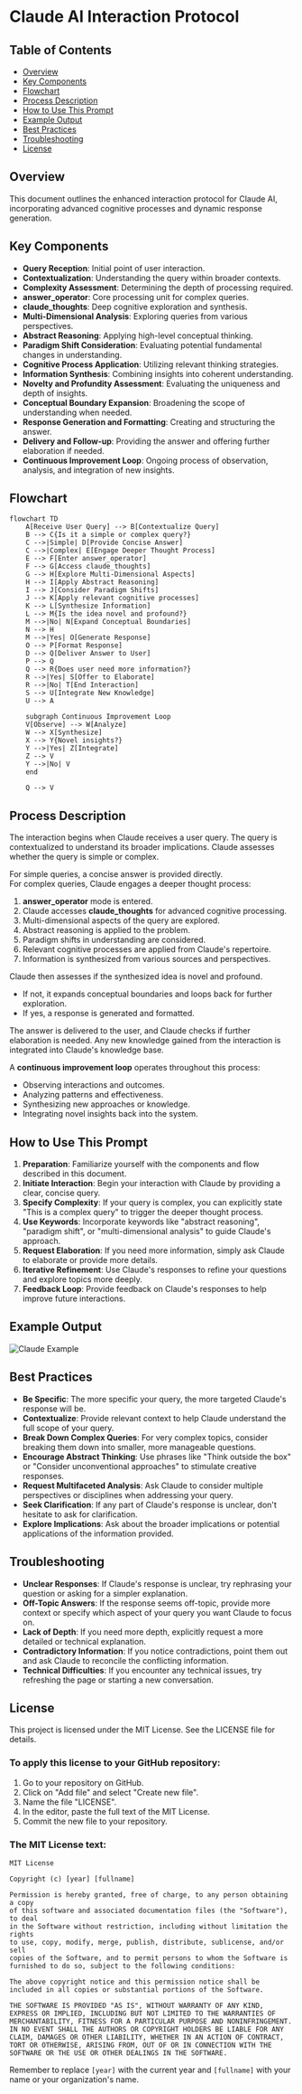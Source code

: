# Claude AI Interaction Protocol

## Table of Contents
- [Overview](#overview)
- [Key Components](#key-components)
- [Flowchart](#flowchart)
- [Process Description](#process-description)
- [How to Use This Prompt](#how-to-use-this-prompt)
- [Example Output](#example-output)
- [Best Practices](#best-practices)
- [Troubleshooting](#troubleshooting)
- [License](#license)

## Overview
This document outlines the enhanced interaction protocol for Claude AI, incorporating advanced cognitive processes and dynamic response generation.

## Key Components
- **Query Reception**: Initial point of user interaction.
- **Contextualization**: Understanding the query within broader contexts.
- **Complexity Assessment**: Determining the depth of processing required.
- **answer_operator**: Core processing unit for complex queries.
- **claude_thoughts**: Deep cognitive exploration and synthesis.
- **Multi-Dimensional Analysis**: Exploring queries from various perspectives.
- **Abstract Reasoning**: Applying high-level conceptual thinking.
- **Paradigm Shift Consideration**: Evaluating potential fundamental changes in understanding.
- **Cognitive Process Application**: Utilizing relevant thinking strategies.
- **Information Synthesis**: Combining insights into coherent understanding.
- **Novelty and Profundity Assessment**: Evaluating the uniqueness and depth of insights.
- **Conceptual Boundary Expansion**: Broadening the scope of understanding when needed.
- **Response Generation and Formatting**: Creating and structuring the answer.
- **Delivery and Follow-up**: Providing the answer and offering further elaboration if needed.
- **Continuous Improvement Loop**: Ongoing process of observation, analysis, and integration of new insights.

## Flowchart
```mermaid
flowchart TD
    A[Receive User Query] --> B[Contextualize Query]
    B --> C{Is it a simple or complex query?}
    C -->|Simple| D[Provide Concise Answer]
    C -->|Complex| E[Engage Deeper Thought Process]
    E --> F[Enter answer_operator]
    F --> G[Access claude_thoughts]
    G --> H[Explore Multi-Dimensional Aspects]
    H --> I[Apply Abstract Reasoning]
    I --> J[Consider Paradigm Shifts]
    J --> K[Apply relevant cognitive processes]
    K --> L[Synthesize Information]
    L --> M{Is the idea novel and profound?}
    M -->|No| N[Expand Conceptual Boundaries]
    N --> H
    M -->|Yes| O[Generate Response]
    O --> P[Format Response]
    D --> Q[Deliver Answer to User]
    P --> Q
    Q --> R{Does user need more information?}
    R -->|Yes| S[Offer to Elaborate]
    R -->|No| T[End Interaction]
    S --> U[Integrate New Knowledge]
    U --> A
    
    subgraph Continuous Improvement Loop
    V[Observe] --> W[Analyze]
    W --> X[Synthesize]
    X --> Y{Novel insights?}
    Y -->|Yes| Z[Integrate]
    Z --> V
    Y -->|No| V
    end
    
    Q --> V
```
## Process Description
The interaction begins when Claude receives a user query. The query is contextualized to understand its broader implications. Claude assesses whether the query is simple or complex.

For simple queries, a concise answer is provided directly.  
For complex queries, Claude engages a deeper thought process:

1. **answer_operator** mode is entered.
2. Claude accesses **claude_thoughts** for advanced cognitive processing.
3. Multi-dimensional aspects of the query are explored.
4. Abstract reasoning is applied to the problem.
5. Paradigm shifts in understanding are considered.
6. Relevant cognitive processes are applied from Claude's repertoire.
7. Information is synthesized from various sources and perspectives.

Claude then assesses if the synthesized idea is novel and profound.

- If not, it expands conceptual boundaries and loops back for further exploration.
- If yes, a response is generated and formatted.

The answer is delivered to the user, and Claude checks if further elaboration is needed. Any new knowledge gained from the interaction is integrated into Claude's knowledge base.

A **continuous improvement loop** operates throughout this process:

- Observing interactions and outcomes.
- Analyzing patterns and effectiveness.
- Synthesizing new approaches or knowledge.
- Integrating novel insights back into the system.

## How to Use This Prompt
1. **Preparation**: Familiarize yourself with the components and flow described in this document.
2. **Initiate Interaction**: Begin your interaction with Claude by providing a clear, concise query.
3. **Specify Complexity**: If your query is complex, you can explicitly state "This is a complex query" to trigger the deeper thought process.
4. **Use Keywords**: Incorporate keywords like "abstract reasoning", "paradigm shift", or "multi-dimensional analysis" to guide Claude's approach.
5. **Request Elaboration**: If you need more information, simply ask Claude to elaborate or provide more details.
6. **Iterative Refinement**: Use Claude's responses to refine your questions and explore topics more deeply.
7. **Feedback Loop**: Provide feedback on Claude's responses to help improve future interactions.

## Example Output
![Claude Example](./claude-example.png)

## Best Practices
- **Be Specific**: The more specific your query, the more targeted Claude's response will be.
- **Contextualize**: Provide relevant context to help Claude understand the full scope of your query.
- **Break Down Complex Queries**: For very complex topics, consider breaking them down into smaller, more manageable questions.
- **Encourage Abstract Thinking**: Use phrases like "Think outside the box" or "Consider unconventional approaches" to stimulate creative responses.
- **Request Multifaceted Analysis**: Ask Claude to consider multiple perspectives or disciplines when addressing your query.
- **Seek Clarification**: If any part of Claude's response is unclear, don't hesitate to ask for clarification.
- **Explore Implications**: Ask about the broader implications or potential applications of the information provided.

## Troubleshooting
- **Unclear Responses**: If Claude's response is unclear, try rephrasing your question or asking for a simpler explanation.
- **Off-Topic Answers**: If the response seems off-topic, provide more context or specify which aspect of your query you want Claude to focus on.
- **Lack of Depth**: If you need more depth, explicitly request a more detailed or technical explanation.
- **Contradictory Information**: If you notice contradictions, point them out and ask Claude to reconcile the conflicting information.
- **Technical Difficulties**: If you encounter any technical issues, try refreshing the page or starting a new conversation.

## License
This project is licensed under the MIT License. See the LICENSE file for details.

### To apply this license to your GitHub repository:
1. Go to your repository on GitHub.
2. Click on "Add file" and select "Create new file".
3. Name the file "LICENSE".
4. In the editor, paste the full text of the MIT License.
5. Commit the new file to your repository.

### The MIT License text:

```
MIT License

Copyright (c) [year] [fullname]

Permission is hereby granted, free of charge, to any person obtaining a copy
of this software and associated documentation files (the "Software"), to deal
in the Software without restriction, including without limitation the rights
to use, copy, modify, merge, publish, distribute, sublicense, and/or sell
copies of the Software, and to permit persons to whom the Software is furnished to do so, subject to the following conditions:

The above copyright notice and this permission notice shall be included in all copies or substantial portions of the Software.

THE SOFTWARE IS PROVIDED "AS IS", WITHOUT WARRANTY OF ANY KIND, EXPRESS OR IMPLIED, INCLUDING BUT NOT LIMITED TO THE WARRANTIES OF MERCHANTABILITY, FITNESS FOR A PARTICULAR PURPOSE AND NONINFRINGEMENT. IN NO EVENT SHALL THE AUTHORS OR COPYRIGHT HOLDERS BE LIABLE FOR ANY CLAIM, DAMAGES OR OTHER LIABILITY, WHETHER IN AN ACTION OF CONTRACT, TORT OR OTHERWISE, ARISING FROM, OUT OF OR IN CONNECTION WITH THE SOFTWARE OR THE USE OR OTHER DEALINGS IN THE SOFTWARE.
```

Remember to replace `[year]` with the current year and `[fullname]` with your name or your organization's name.

